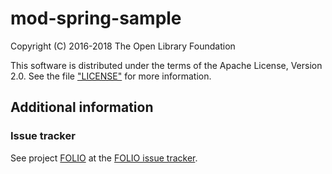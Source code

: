 # mod-spring-sample

Copyright (C) 2016-2018 The Open Library Foundation

This software is distributed under the terms of the Apache License, Version 2.0.
See the file ["LICENSE"](LICENSE) for more information.

## Additional information

### Issue tracker

See project [FOLIO](https://issues.folio.org/browse/FOLIO)
at the [FOLIO issue tracker](https://dev.folio.org/guidelines/issue-tracker/).